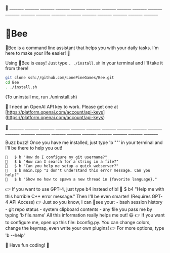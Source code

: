  🐝 _______  _______  _______  _______  _______  _______  _______  _______  _______  _______ _______  _______  _______  _______  _______  _______  _______  _______  _______  _______

# 🐝Bee

🐝Bee is a command line assistant that helps you with your daily tasks. I'm here to make your life easier! 🐝

Using 🐝Bee is easy! Just type `. ./install.sh` in your terminal and I'll take it from there!

```bash
git clone ssh://github.com/LonePineGames/Bee.git
cd Bee
. ./install.sh
```

(To uninstall me, run ./uninstall.sh)

🔑 I need an OpenAI API key to work.
Please get one at [https://platform.openai.com/account/api-keys] (https://platform.openai.com/account/api-keys)

 🐝 _______  _______  _______  _______  _______  _______  _______  _______  _______  _______ _______  _______  _______  _______  _______  _______  _______  _______  _______  _______

Buzz buzz! Once you have me installed, just type 'b "<your question>"' in your terminal and I'll be there to help you out!

    🐝   $ b "How do I configure my git username?"
    🐝   $ b "How can I search for a string in a file?"
    🐝   $ b "Can you help me setup a quick webserver?"
    🐝   $ b main.cpp "I don't understand this error message. Can you help?"
    🐝   $ b "Show me how to spawn a new thread in {favorite language}."

👉 If you want to use GPT-4, just type b4 instead of b!
    🐝   $ b4 "Help me with this horrible C++ error message."
        Then I'll be even smarter! (Requires GPT-4 API Access)
👉 Just so you know, I can 👀see your:
    - bash session history
    - git repo status
    - system clipboard contents
    - any file you pass me by typing 'b file.name'
   All this information really helps me out! 😃
👉 If you want to configure me, open up this file: bconfig.py.
    You can change colors, change the keymap, even write your own plugins!
👉 For more options, type 'b --help'

🐝 Have fun coding! 🐝


